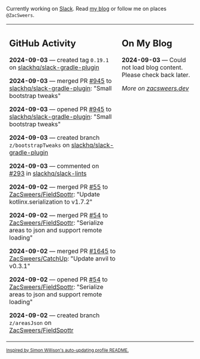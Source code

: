 Currently working on [Slack](https://slack.com/). Read [my blog](https://zacsweers.dev/) or follow me on places `@ZacSweers`.

<table><tr><td valign="top" width="60%">

## GitHub Activity
<!-- githubActivity starts -->
**2024-09-03** — created tag `0.19.1` on [slackhq/slack-gradle-plugin](https://github.com/slackhq/slack-gradle-plugin)

**2024-09-03** — merged PR [#945](https://github.com/slackhq/slack-gradle-plugin/pull/945) to [slackhq/slack-gradle-plugin](https://github.com/slackhq/slack-gradle-plugin): "Small bootstrap tweaks"

**2024-09-03** — opened PR [#945](https://github.com/slackhq/slack-gradle-plugin/pull/945) to [slackhq/slack-gradle-plugin](https://github.com/slackhq/slack-gradle-plugin): "Small bootstrap tweaks"

**2024-09-03** — created branch `z/bootstrapTweaks` on [slackhq/slack-gradle-plugin](https://github.com/slackhq/slack-gradle-plugin)

**2024-09-03** — commented on [#293](https://github.com/slackhq/slack-lints/pull/293#issuecomment-2326813639) in [slackhq/slack-lints](https://github.com/slackhq/slack-lints)

**2024-09-02** — merged PR [#55](https://github.com/ZacSweers/FieldSpottr/pull/55) to [ZacSweers/FieldSpottr](https://github.com/ZacSweers/FieldSpottr): "Update kotlinx.serialization to v1.7.2"

**2024-09-02** — merged PR [#54](https://github.com/ZacSweers/FieldSpottr/pull/54) to [ZacSweers/FieldSpottr](https://github.com/ZacSweers/FieldSpottr): "Serialize areas to json and support remote loading"

**2024-09-02** — merged PR [#1645](https://github.com/ZacSweers/CatchUp/pull/1645) to [ZacSweers/CatchUp](https://github.com/ZacSweers/CatchUp): "Update anvil to v0.3.1"

**2024-09-02** — opened PR [#54](https://github.com/ZacSweers/FieldSpottr/pull/54) to [ZacSweers/FieldSpottr](https://github.com/ZacSweers/FieldSpottr): "Serialize areas to json and support remote loading"

**2024-09-02** — created branch `z/areasJson` on [ZacSweers/FieldSpottr](https://github.com/ZacSweers/FieldSpottr)
<!-- githubActivity ends -->
</td><td valign="top" width="40%">

## On My Blog
<!-- blog starts -->
**2024-09-03** — Could not load blog content. Please check back later.
<!-- blog ends -->
_More on [zacsweers.dev](https://zacsweers.dev/)_
</td></tr></table>

<sub><a href="https://simonwillison.net/2020/Jul/10/self-updating-profile-readme/">Inspired by Simon Willison's auto-updating profile README.</a></sub>